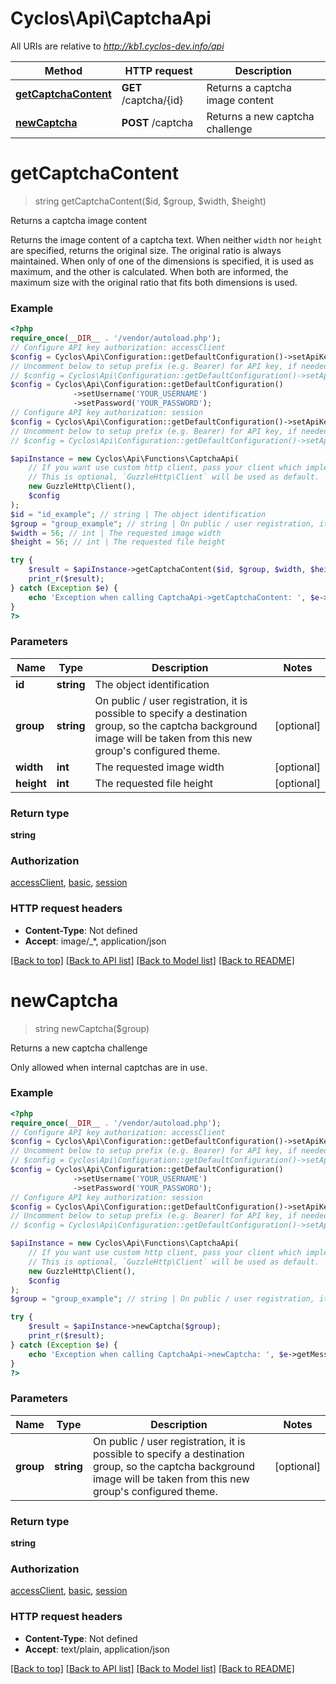# Cyclos\Api\CaptchaApi

All URIs are relative to *http://kb1.cyclos-dev.info/api*

Method | HTTP request | Description
------------- | ------------- | -------------
[**getCaptchaContent**](CaptchaApi.md#getcaptchacontent) | **GET** /captcha/{id} | Returns a captcha image content
[**newCaptcha**](CaptchaApi.md#newcaptcha) | **POST** /captcha | Returns a new captcha challenge

# **getCaptchaContent**
> string getCaptchaContent($id, $group, $width, $height)

Returns a captcha image content

Returns the image content of a captcha text. When neither `width` nor `height` are specified, returns the original size. The original ratio is always maintained. When only of one of  the dimensions is specified, it is used as maximum, and the other is calculated. When both are informed, the maximum size with the original ratio that fits both dimensions is used.

### Example
```php
<?php
require_once(__DIR__ . '/vendor/autoload.php');
// Configure API key authorization: accessClient
$config = Cyclos\Api\Configuration::getDefaultConfiguration()->setApiKey('Access-Client-Token', 'YOUR_API_KEY');
// Uncomment below to setup prefix (e.g. Bearer) for API key, if needed
// $config = Cyclos\Api\Configuration::getDefaultConfiguration()->setApiKeyPrefix('Access-Client-Token', 'Bearer');// Configure HTTP basic authorization: basic
$config = Cyclos\Api\Configuration::getDefaultConfiguration()
              ->setUsername('YOUR_USERNAME')
              ->setPassword('YOUR_PASSWORD');
// Configure API key authorization: session
$config = Cyclos\Api\Configuration::getDefaultConfiguration()->setApiKey('Session-Token', 'YOUR_API_KEY');
// Uncomment below to setup prefix (e.g. Bearer) for API key, if needed
// $config = Cyclos\Api\Configuration::getDefaultConfiguration()->setApiKeyPrefix('Session-Token', 'Bearer');

$apiInstance = new Cyclos\Api\Functions\CaptchaApi(
    // If you want use custom http client, pass your client which implements `GuzzleHttp\ClientInterface`.
    // This is optional, `GuzzleHttp\Client` will be used as default.
    new GuzzleHttp\Client(),
    $config
);
$id = "id_example"; // string | The object identification
$group = "group_example"; // string | On public / user registration, it is possible to specify a destination group, so the captcha background image will be taken from this new group's configured theme.
$width = 56; // int | The requested image width
$height = 56; // int | The requested file height

try {
    $result = $apiInstance->getCaptchaContent($id, $group, $width, $height);
    print_r($result);
} catch (Exception $e) {
    echo 'Exception when calling CaptchaApi->getCaptchaContent: ', $e->getMessage(), PHP_EOL;
}
?>
```

### Parameters

Name | Type | Description  | Notes
------------- | ------------- | ------------- | -------------
 **id** | **string**| The object identification |
 **group** | **string**| On public / user registration, it is possible to specify a destination group, so the captcha background image will be taken from this new group&#x27;s configured theme. | [optional]
 **width** | **int**| The requested image width | [optional]
 **height** | **int**| The requested file height | [optional]

### Return type

**string**

### Authorization

[accessClient](../../README.md#accessClient), [basic](../../README.md#basic), [session](../../README.md#session)

### HTTP request headers

 - **Content-Type**: Not defined
 - **Accept**: image/_*, application/json

[[Back to top]](#) [[Back to API list]](../../README.md#documentation-for-api-endpoints) [[Back to Model list]](../../README.md#documentation-for-models) [[Back to README]](../../README.md)

# **newCaptcha**
> string newCaptcha($group)

Returns a new captcha challenge

Only allowed when internal captchas are in use.

### Example
```php
<?php
require_once(__DIR__ . '/vendor/autoload.php');
// Configure API key authorization: accessClient
$config = Cyclos\Api\Configuration::getDefaultConfiguration()->setApiKey('Access-Client-Token', 'YOUR_API_KEY');
// Uncomment below to setup prefix (e.g. Bearer) for API key, if needed
// $config = Cyclos\Api\Configuration::getDefaultConfiguration()->setApiKeyPrefix('Access-Client-Token', 'Bearer');// Configure HTTP basic authorization: basic
$config = Cyclos\Api\Configuration::getDefaultConfiguration()
              ->setUsername('YOUR_USERNAME')
              ->setPassword('YOUR_PASSWORD');
// Configure API key authorization: session
$config = Cyclos\Api\Configuration::getDefaultConfiguration()->setApiKey('Session-Token', 'YOUR_API_KEY');
// Uncomment below to setup prefix (e.g. Bearer) for API key, if needed
// $config = Cyclos\Api\Configuration::getDefaultConfiguration()->setApiKeyPrefix('Session-Token', 'Bearer');

$apiInstance = new Cyclos\Api\Functions\CaptchaApi(
    // If you want use custom http client, pass your client which implements `GuzzleHttp\ClientInterface`.
    // This is optional, `GuzzleHttp\Client` will be used as default.
    new GuzzleHttp\Client(),
    $config
);
$group = "group_example"; // string | On public / user registration, it is possible to specify a destination group, so the captcha background image will be taken from this new group's configured theme.

try {
    $result = $apiInstance->newCaptcha($group);
    print_r($result);
} catch (Exception $e) {
    echo 'Exception when calling CaptchaApi->newCaptcha: ', $e->getMessage(), PHP_EOL;
}
?>
```

### Parameters

Name | Type | Description  | Notes
------------- | ------------- | ------------- | -------------
 **group** | **string**| On public / user registration, it is possible to specify a destination group, so the captcha background image will be taken from this new group&#x27;s configured theme. | [optional]

### Return type

**string**

### Authorization

[accessClient](../../README.md#accessClient), [basic](../../README.md#basic), [session](../../README.md#session)

### HTTP request headers

 - **Content-Type**: Not defined
 - **Accept**: text/plain, application/json

[[Back to top]](#) [[Back to API list]](../../README.md#documentation-for-api-endpoints) [[Back to Model list]](../../README.md#documentation-for-models) [[Back to README]](../../README.md)

